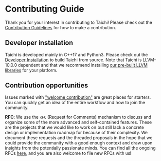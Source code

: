 # Contributing Guide

Thank you for your interest in contributing to Taichi! Please check out the [Contribution Guidelines](https://docs.taichi.graphics/lang/articles/contributor_guide) for how to make a contribution.

## Developer installation

Taichi is developed mainly in C++17 and Python3. Please check out the [Developer Installation](https://docs.taichi.graphics/lang/articles/dev_install) to build Taichi from source. Note that Taichi is LLVM-10.0.0 dependent and that we recommend installing [our pre-built LLVM libraries](https://docs.taichi.graphics/lang/articles/dev_install#install-llvm) for your platform.

## Contribution opportunities

Issues marked with ["welcome contribution"](https://github.com/taichi-dev/taichi/issues?q=is%3Aopen+is%3Aissue+label%3A%22welcome+contribution%22) are great places for starters. You can quickly get an idea of the entire workflow and how to join the community.

**RFC**: We use the `RFC` (Request for Comments) mechanism to discuss and organize some of the more advanced and self-contained features. These are the projects that we would like to work on but still lack a concrete design or implementation roadmap for because of their complexity. We document these requests and the threaded proposals in the hope that we could provide the community with a good enough context and draw upon insights from the potentially passionate minds. You can find all the ongoing RFCs [here](https://github.com/taichi-dev/taichi/issues?q=is%3Aissue+is%3Aopen+label%3ARFC+), and you are also welcome to file new RFCs with us!
